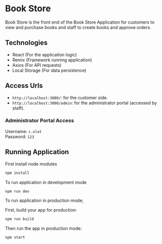 # Book Store

Book Store is the front end of the Book Store Application for customers to view and purchase books and staff to create books and approve orders.

## Technologies

- React (For the application logic)
- Remix (Framework running application)
- Axios (For API requests)
- Local Storage (For data persistence)

## Access Urls

- `http://localhost:3000/`: for the customer side.
- `http://localhost:3000/admin`: for the administrator portal (accessed by staff).

### Administrator Portal Access

Username: `c.olet`  
Password: `123`

## Running Application

First install node modules

```sh
npm install
```

To run application in development mode

```sh
npm run dev
```

To run application in production mode;

First, build your app for production:

```sh
npm run build
```

Then run the app in production mode:

```sh
npm start
```
